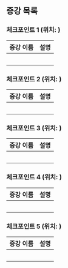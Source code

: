 ## 증강 목록

### 체크포인트 1 (위치: )

| 증강 이름 | 설명 |
| --- | --- |
| | |
| | |
| | |
| | |
| | |

### 체크포인트 2 (위치: )

| 증강 이름 | 설명 |
| --- | --- |
| | |
| | |
| | |
| | |
| | |

### 체크포인트 3 (위치: )

| 증강 이름 | 설명 |
| --- | --- |
| | |
| | |
| | |
| | |
| | |

### 체크포인트 4 (위치: )

| 증강 이름 | 설명 |
| --- | --- |
| | |
| | |
| | |
| | |
| | |

### 체크포인트 5 (위치: )

| 증강 이름 | 설명 |
| --- | --- |
| | |
| | |
| | |
| | |
| | |
